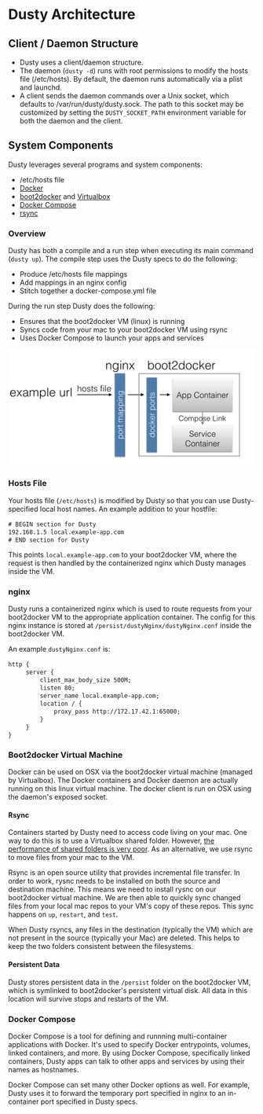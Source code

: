 # Dusty Architecture

## Client / Daemon Structure

* Dusty uses a client/daemon structure.
* The daemon (`dusty -d`) runs with root permissions to modify the hosts file (/etc/hosts). By default, the daemon runs automatically via a plist and launchd.
* A client sends the daemon commands over a Unix socket, which defaults to /var/run/dusty/dusty.sock. The path to this socket may be customized by setting the `DUSTY_SOCKET_PATH` environment variable for both the daemon and the client.

## System Components

Dusty leverages several programs and system components:

 * /etc/hosts file
 * [Docker](https://www.docker.com/)
 * [boot2docker](http://boot2docker.io/) and [Virtualbox](https://www.virtualbox.org/wiki/VirtualBox)
 * [Docker Compose](https://docs.docker.com/compose/)
 * [rsync](https://rsync.samba.org/)

### Overview

Dusty has both a compile and a run step when executing its main command (`dusty up`).
The compile step uses the Dusty specs to do the following:

 * Produce /etc/hosts file mappings
 * Add mappings in an nginx config
 * Stitch together a docker-compose.yml file

During the run step Dusty does the following:

 * Ensures that the boot2docker VM (linux) is running
 * Syncs code from your mac to your boot2docker VM using rsync
 * Uses Docker Compose to launch your apps and services

![Architecture](assets/architecture.png)

### Hosts File

Your hosts file (`/etc/hosts`) is modified by Dusty so that you can use Dusty-specified
local host names.  An example addition to your hostfile:
```
# BEGIN section for Dusty
192.168.1.5 local.example-app.com
# END section for Dusty
```
This points `local.example-app.com` to your boot2docker VM, where the request is then handled
by the containerized nginx which Dusty manages inside the VM.

### nginx

Dusty runs a containerized nginx which is used to route requests from your boot2docker VM to
the appropriate application container. The config for this nginx instance is stored at
`/persist/dustyNginx/dustyNginx.conf` inside the boot2docker VM.

An example `dustyNginx.conf` is:
```
http {
     server {
         client_max_body_size 500M;
         listen 80;
         server_name local.example-app.com;
         location / {
             proxy_pass http://172.17.42.1:65000;
         }
     }
}
```

### Boot2docker Virtual Machine

Docker can be used on OSX via the boot2docker virtual machine (managed by Virtualbox).
The Docker containers and Docker daemon are actually running on this
linux virtual machine.  The docker client is run on OSX using the daemon's exposed socket.

#### Rsync

Containers started by Dusty need to access code living on your mac.
One way to do this is to use a Virtualbox shared folder. However, [the performance of shared
folders is very poor](http://mitchellh.com/comparing-filesystem-performance-in-virtual-machines).  As an alternative, we use rsync to move files from your mac to the VM.

Rsync is an open source utility that provides incremental file transfer.  In order to work, rysnc needs to be installed on both the source and destination machine. This means we need to install rysnc on our boot2docker virtual machine.  We are then able to quickly sync changed files from your local mac repos to your VM's copy of these repos. This sync happens on `up`, `restart`, and `test`.

When Dusty rsyncs, any files in the destination (typically the VM) which are not present in the source (typically your Mac) are deleted. This helps to keep the two folders consistent between the filesystems.

#### Persistent Data

Dusty stores persistent data in the `/persist` folder on the boot2docker VM, which is symlinked to
boot2docker's persistent virtual disk. All data in this location will survive stops and restarts of the VM.

### Docker Compose

Docker Compose is a tool for defining and runnning
multi-container applications with Docker.  It's used to specify Docker entrypoints, volumes,
linked containers, and more.  By using Docker Compose, specifically linked containers, Dusty apps can
talk to other apps and services by using their names as hostnames.

Docker Compose can set many other Docker options as well. For example, Dusty uses it to
forward the temporary port specified in nginx to an in-container port specified in Dusty specs.

